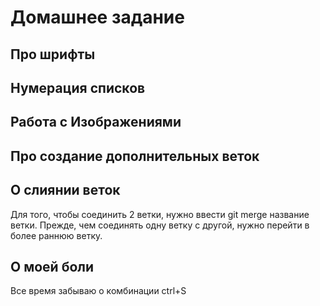 # Домашнее задание

## Про шрифты

## Нумерация списков

## Работа с Изображениями

## Про создание дополнительных веток

## О слиянии веток

Для того, чтобы соединить 2 ветки, нужно ввести git merge название ветки. Прежде, чем соединять одну ветку с другой, нужно перейти в более раннюю ветку.

## О моей боли

Все время забываю о комбинации ctrl+S